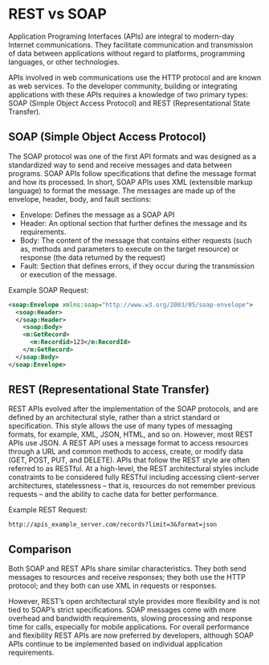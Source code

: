# REST vs SOAP

Application Programing Interfaces (APIs) are integral to modern-day Internet communications. They facilitate communication and transmission of data between applications without regard to platforms, programming languages, or other technologies.

APIs involved in web communications use the HTTP protocol and are known as web services. To the developer community, building or integrating applications with these APIs requires a knowledge of two primary types: SOAP (Simple Object Access Protocol) and REST (Representational State Transfer).

## SOAP (Simple Object Access Protocol)
The SOAP protocol was one of the first API formats and was designed as a standardized way to send and receive messages and data between programs. SOAP APIs follow specifications that define the message format and how its processed. In short, SOAP APIs uses XML (extensible markup language) to format the message. The messages are made up of the envelope, header, body, and fault sections: 

- Envelope: Defines the message as a SOAP API
- Header: An optional section that further defines the message and its requirements.
- Body: The content of the message that contains either requests (such as, methods and parameters to execute on the target resource) or response (the data returned by the request)
- Fault: Section that defines errors, if they occur during the transmission or execution of the message.

Example SOAP Request:

```xml
<soap:Envelope xmlns:soap="http://www.w3.org/2003/05/soap-envelope">
  <soap:Header>
  </soap:Header>
    <soap:Body>
    <m:GetRecord>
      <m:Recordid>123</m:RecordId>
    </m:GetRecord>
  </soap:Body>
</soap:Envelope>
```
## REST (Representational State Transfer)
REST APIs evolved after the implementation of the SOAP protocols, and are defined by an architectural style, rather than a strict standard or specification. This style allows the use of many types of messaging formats, for example, XML, JSON, HTML, and so on. However, most REST APIs use JSON. A REST API uses a message format to access resources through a URL and common methods to access, create, or modify data (GET, POST, PUT, and DELETE). APIs that follow the REST style are often referred to as RESTful. At a high-level, the REST architectural styles include constraints to be considered fully RESTful including accessing client-server architectures, statelessness – that is, resources do not remember previous requests – and the ability to cache data for better performance.

Example REST Request:

```url
http://apis_example_server.com/records?limit=3&format=json
```

## Comparison
Both SOAP and REST APIs share similar characteristics. They both send messages to resources and receive responses; they both use the HTTP protocol; and they both can use XML in requests or responses. 

However, REST’s open architectural style provides more flexibility and is not tied to SOAP’s strict specifications. SOAP messages come with more overhead and bandwidth requirements, slowing processing and response time for calls, especially for mobile applications. For overall performance and flexibility REST APIs are now preferred by developers, although SOAP APIs continue to be implemented based on individual application requirements.


